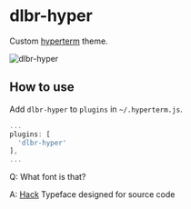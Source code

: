 # dlbr-hyper

Custom [hyperterm](https://hyper.is/) theme.

![dlbr-hyper](https://github.com/daliborgogic/dlbr-hyper/assets/screenshoot.png)

## How to use

Add `dlbr-hyper` to `plugins` in `~/.hyperterm.js`.

```js
...
plugins: [
  'dlbr-hyper'
],
...
```

Q: What font is that?

A: [Hack](https://github.com/chrissimpkins/Hack) Typeface designed for source code
